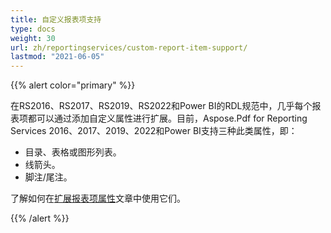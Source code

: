 ```yaml
---
title: 自定义报表项支持
type: docs
weight: 30
url: zh/reportingservices/custom-report-item-support/
lastmod: "2021-06-05"
---
```


{{% alert color="primary" %}}

在RS2016、RS2017、RS2019、RS2022和Power BI的RDL规范中，几乎每个报表项都可以通过添加自定义属性进行扩展。目前，Aspose.Pdf for Reporting Services 2016、2017、2019、2022和Power BI支持三种此类属性，即：

- 目录、表格或图形列表。
- 线箭头。
- 脚注/尾注。

了解如何在[扩展报表项属性](/pdf/reportingservices/expand-report-items-properties/)文章中使用它们。

{{% /alert %}}